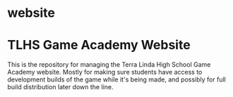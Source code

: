 # website
# TLHS Game Academy Website

This is the repository for managing the Terra Linda High School Game Academy website. Mostly for making sure students have access to development builds of the game while it's being made, and possibly for full build distribution later down the line.
